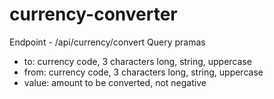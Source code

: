 # currency-converter

Endpoint - /api/currency/convert
Query pramas
 - to: currency code, 3 characters long, string, uppercase
 - from: currency code, 3 characters long, string, uppercase
 - value: amount to be converted, not negative
